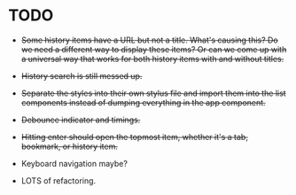 # TODO

* ~~Some history items have a URL but not a title. What's causing this? Do we need a different way to display these items? Or can we come up with a universal way that works for both history items with and without titles.~~

* ~~History search is still messed up.~~

* ~~Separate the styles into their own stylus file and import them into the list components instead of dumping everything in the app component.~~

* ~~Debounce indicator and timings.~~

* ~~Hitting enter should open the topmost item, whether it's a tab, bookmark, or history item.~~

* Keyboard navigation maybe?

* LOTS of refactoring.
